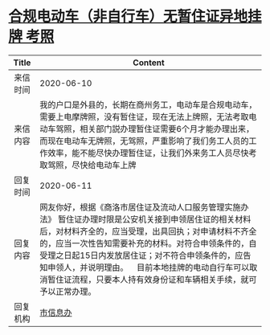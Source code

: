 # <a href="http://www.shangluo.gov.cn/zmhd/ldxxxx.jsp?urltype=leadermail.LeaderMailContentUrl&wbtreeid=1112&leadermailid=6013">合规电动车（非自行车）无暂住证异地挂牌 考照</a>
| Title |                                                                                                Content                                                                                                 |
|:-----:|--------------------------------------------------------------------------------------------------------------------------------------------------------------------------------------------------------|
| 来信时间  | 2020-06-10                                                                                                                                                                                             |
| 来信内容  | 我的户口是外县的，长期在商州务工，电动车是合规电动车，需要上电摩牌照，没有暂住证，现在无法上牌照，无法考取电动车驾照，相关部门説办理暂住证需要6个月才能办理出来，而现在电动车无牌照，无驾照，严重影响了我们务工人员的工作效率，能不能尽快办理暂住证，让我们外来务工人员尽快考取驾照，尽快给电动车上牌                                                    |
| 回复时间  | 2020-06-11                                                                                                                                                                                             |
| 回复内容  | 网友你好，根据《商洛市居住证及流动人口服务管理实施办法》 暂住证办理时限是公安机关接到申领居住证的相关材料后，对材料齐全的，应当受理，出具回执；对申请材料不齐全的，应当一次性告知需要补充的材料。对符合申领条件的，自受理之日起15日内发放居住证；对不符合申领条件的，应告知申领人，并说明理由。    目前本地挂牌的电动自行车可以取消暂住证流程，只要本人持有效身份证和车辆相关手续，就可予以正常办理。 |
| 回复机构  | <a href="../../categories/agencies/市信息办.md">市信息办</a>                                                                                                                                                     |